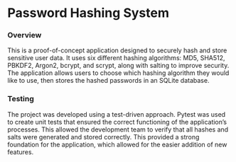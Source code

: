 # Password Hashing System

### Overview
This is a proof-of-concept application designed to securely hash and store sensitive user data. It uses six different hashing algorithms: MD5, SHA512, PBKDF2, Argon2, bcrypt, and scrypt, along with salting to improve security. The application allows users to choose which hashing algorithm they would like to use, then stores the hashed passwords in an SQLite database.

### Testing
The project was developed using a test-driven approach. Pytest was used to create unit tests that ensured the correct functioning of the application’s processes. This allowed the development team to verify that all hashes and salts were generated and stored correctly. This provided a strong foundation for the application, which allowed for the easier addition of new features. 
